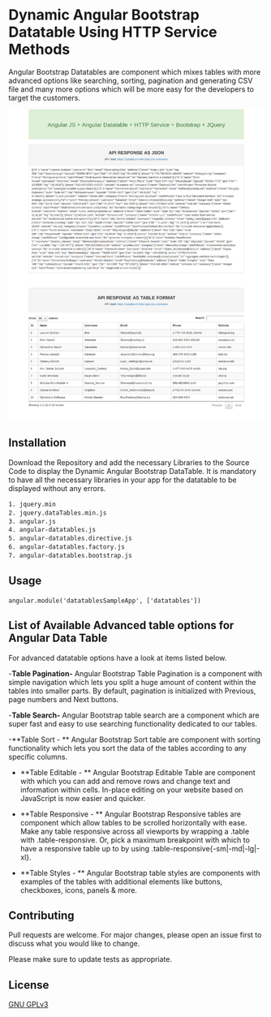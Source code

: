 # Dynamic Angular Bootstrap Datatable Using HTTP Service Methods

Angular Bootstrap Datatables are component which mixes tables with more advanced options like searching, sorting, pagination and generating CSV file and many more options which will be more easy for the developers to target the customers. 

![Sample Datatable Screen Shot](images/Angular-Bootstrap-Datatable.png?raw=true "Dynamic Angular Bootstrap Datatable Using HTTP Service Methods")

## Installation

Download the Repository and add the necessary Libraries to the Source Code to display the Dynamic Angular Bootstrap DataTable. It is mandatory to have all the necessary libraries in your app for the datatable to be displayed without any errors. 

```HTML
1. jquery.min
2. jquery.dataTables.min.js
3. angular.js
4. angular-datatables.js
5. angular-datatables.directive.js
6. angular-datatables.factory.js
7. angular-datatables.bootstrap.js
```

## Usage

```Angular JS
angular.module('datatablesSampleApp', ['datatables'])
```
##  List of Available Advanced table options for Angular Data Table
For advanced datatable options have a look at items listed below. 

-**Table Pagination-**
Angular Bootstrap Table Pagination is a component with simple navigation which lets you split a huge amount of content within the tables into smaller parts. By default, pagination is initialized with Previous, page numbers and Next buttons. 

-**Table Search-**
Angular Bootstrap table search are a component which are super fast and easy to use searching functionality dedicated to our tables.

-**Table Sort - **
Angular Bootstrap Sort table are component with sorting functionality which lets you sort the data of the tables according to any specific columns.

- **Table Editable - **
Angular Bootstrap Editable Table are component with which you can add and remove rows and change text and information within cells. In-place editing on your website based on JavaScript is now easier and quicker.

- **Table Responsive - **
Angular Bootstrap Responsive tables are component which allow tables to be scrolled horizontally with ease. Make any table responsive across all viewports by wrapping a .table with .table-responsive. Or, pick a maximum breakpoint with which to have a responsive table up to by using .table-responsive{-sm|-md|-lg|-xl}.

- **Table Styles - **
Angular Bootstrap table styles are components with examples of the tables with additional elements like buttons, checkboxes, icons, panels & more.


## Contributing
Pull requests are welcome. For major changes, please open an issue first to discuss what you would like to change.

Please make sure to update tests as appropriate.

## License
[GNU GPLv3](https://choosealicense.com/licenses/gpl-3.0/)
